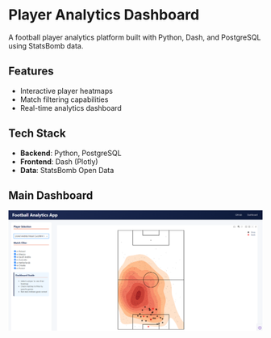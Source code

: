 # Player Analytics Dashboard

A football player analytics platform built with Python, Dash, and PostgreSQL using StatsBomb data.

## Features
- Interactive player heatmaps
- Match filtering capabilities
- Real-time analytics dashboard

## Tech Stack
- **Backend**: Python, PostgreSQL
- **Frontend**: Dash (Plotly)
- **Data**: StatsBomb Open Data

## Main Dashboard
![Dashboard Screenshot](assets/demo.png)
